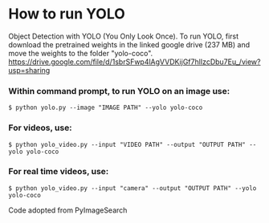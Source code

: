 # How to run YOLO
Object Detection with YOLO (You Only Look Once). To run YOLO, first download the pretrained weights in the linked google drive (237 MB) and move the weights to the folder "yolo-coco".
https://drive.google.com/file/d/1sbrSFwp4lAgVVDKijGf7hlIzcDbu7Eu_/view?usp=sharing
### Within command prompt, to run YOLO on an image use: 
```
$ python yolo.py --image "IMAGE PATH" --yolo yolo-coco
```
### For videos, use: 
```
$ python yolo_video.py --input "VIDEO PATH" --output "OUTPUT PATH" --yolo yolo-coco
```
### For real time videos, use:
```
$ python yolo_video.py --input "camera" --output "OUTPUT PATH" --yolo yolo-coco
```

Code adopted from PyImageSearch 
